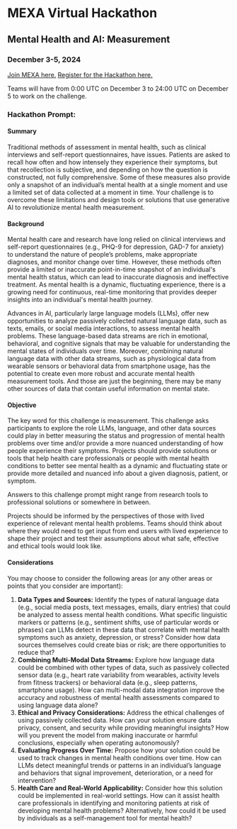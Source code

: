 # MEXA Virtual Hackathon 


## Mental Health and AI: Measurement

### December 3-5, 2024 
[Join MEXA here.](https://mexa.app/) [Register for the Hackathon here.](https://airtable.com/app3qpCRLWwTWEy6S/pag7ltQLRdFqFoCYH/form)

Teams will have from 0:00 UTC on December 3 to 24:00 UTC on December 5 to work on the challenge. 

### Hackathon Prompt: 

#### Summary
Traditional methods of assessment in mental health, such as clinical interviews and self-report questionnaires, have issues. Patients are asked to recall how often and how intensely they experience their symptoms, but that recollection is subjective, and depending on how the question is constructed, not fully comprehensive. Some of these measures also provide only a snapshot of an individual’s mental health at a single moment and use a limited set of data collected at a moment in time. Your challenge is to overcome these limitations and design tools or solutions that use generative AI to revolutionize mental health measurement.

#### Background
Mental health care and research have long relied on clinical interviews and self-report questionnaires (e.g., PHQ-9 for depression, GAD-7 for anxiety) to understand the nature of people’s problems, make appropriate diagnoses, and monitor change over time. However, these methods often provide a limited or inaccurate point-in-time snapshot of an individual's mental health status, which can lead to inaccurate diagnosis and ineffective treatment. As mental health is a dynamic, fluctuating experience, there is a growing need for continuous, real-time monitoring that provides deeper insights into an individual's mental health journey.

Advances in AI, particularly large language models (LLMs), offer new opportunities to analyze passively collected natural language data, such as texts, emails, or social media interactions, to assess mental health problems. These language-based data streams are rich in emotional, behavioral, and cognitive signals that may be valuable for understanding the mental states of individuals over time. Moreover, combining natural language data with other data streams, such as physiological data from wearable sensors or behavioral data from smartphone usage, has the potential to create even more robust and accurate mental health measurement tools. And those are just the beginning, there may be many other sources of data that contain useful information on mental state. 

#### Objective
The key word for this challenge is measurement. This challenge asks participants to explore the role LLMs, language, and other data sources could play in better measuring the status and progression of mental health problems over time and/or provide a more nuanced understanding of how people experience their symptoms. Projects should provide solutions or tools that help health care professionals or people with mental health conditions to better see mental health as a dynamic and fluctuating state or provide more detailed and nuanced info about a given diagnosis, patient, or symptom.  

Answers to this challenge prompt might range from research tools to professional solutions or somewhere in between.

Projects should be informed by the perspectives of those with lived experience of relevant mental health problems. Teams should think about where they would need to get input from end users with lived experience to shape their project and test their assumptions about what safe, effective and ethical tools would look like.

#### Considerations
You may choose to consider the following areas (or any other areas or points that you consider are important):
1. **Data Types and Sources:** Identify the types of natural language data (e.g., social media posts, text messages, emails, diary entries) that could be analyzed to assess mental health conditions. What specific linguistic markers or patterns (e.g., sentiment shifts, use of particular words or phrases) can LLMs detect in these data that correlate with mental health symptoms such as anxiety, depression, or stress? Consider how data sources themselves could create bias or risk; are there opportunities to reduce that?
2. **Combining Multi-Modal Data Streams:** Explore how language data could be combined with other types of data, such as passively collected sensor data (e.g., heart rate variability from wearables, activity levels from fitness trackers) or behavioral data (e.g., sleep patterns, smartphone usage). How can multi-modal data integration improve the accuracy and robustness of mental health assessments compared to using language data alone?
3. **Ethical and Privacy Considerations:** Address the ethical challenges of using passively collected data. How can your solution ensure data privacy, consent, and security while providing meaningful insights? How will you prevent the model from making inaccurate or harmful conclusions, especially when operating autonomously?
4. **Evaluating Progress Over Time:** Propose how your solution could be used to track changes in mental health conditions over time. How can LLMs detect meaningful trends or patterns in an individual’s language and behaviors that signal improvement, deterioration, or a need for intervention?
5. **Health Care and Real-World Applicability:** Consider how this solution could be implemented in real-world settings. How can it assist health care professionals in identifying and monitoring patients at risk of developing mental health problems? Alternatively, how could it be used by individuals as a self-management tool for mental health?

